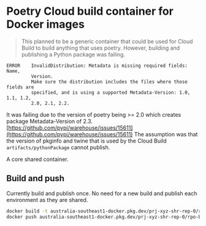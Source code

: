 # Poetry Cloud build container for Docker images

> This planned to be a generic container that could be used for Cloud Build to build anything that uses poetry.
> However, building and publishing a Python package was failing.

```log
ERROR    InvalidDistribution: Metadata is missing required fields: Name,
         Version.
         Make sure the distribution includes the files where those fields are
         specified, and is using a supported Metadata-Version: 1.0, 1.1, 1.2,
         2.0, 2.1, 2.2.
```

It was failing due to the version of poetry being >= 2.0 which creates package Metadata-Version of 2.3.
[https://github.com/pypi/warehouse/issues/15611](https://github.com/pypi/warehouse/issues/15611)
The assumption was that the version of pkginfo and twine that is used by the Cloud Build `artifacts/pythonPackage` cannot publish.

A core shared container.

## Build and push

Currently build and publish once. No need for a new build and publish each environment as they are shared.

```sh
docker build -t australia-southeast1-docker.pkg.dev/prj-xyz-shr-rep-0/rpo-bld-dkr-0/poetry-dkr .
docker push australia-southeast1-docker.pkg.dev/prj-xyz-shr-rep-0/rpo-bld-dkr-0/poetry-dkr
```
